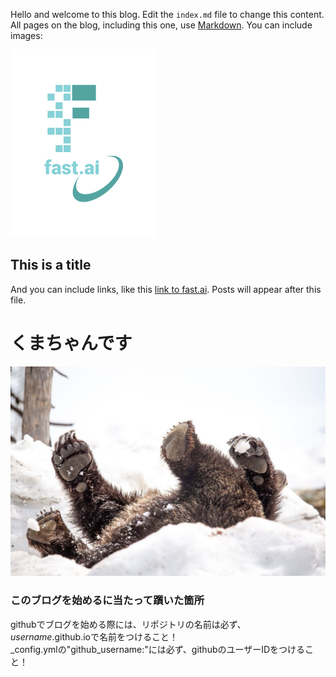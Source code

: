 Hello and welcome to this blog. Edit the `index.md` file to change this content. All pages on the blog, including this one, use [Markdown](https://guides.github.com/features/mastering-markdown/). You can include images:

![Image of fast.ai logo](images/logo.png)

## This is a title

And you can include links, like this [link to fast.ai](https://www.fast.ai). Posts will appear after this file. 

# くまちゃんです
![](images/くまちゃん.jpg)

### このブログを始めるに当たって躓いた箇所 
  githubでブログを始める際には、リポジトリの名前は必ず、*username*.github.ioで名前をつけること！  
  _config.ymlの"github_username:"には必ず、githubのユーザーIDをつけること！
  
 
